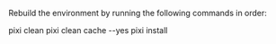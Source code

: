 Rebuild the environment by running the following commands in order:

pixi clean
pixi clean cache --yes
pixi install
